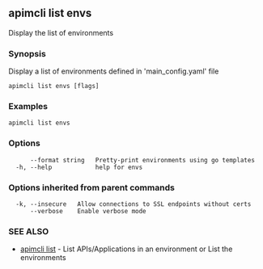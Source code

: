 ## apimcli list envs

Display the list of environments

### Synopsis


Display a list of environments defined in 'main_config.yaml' file

```
apimcli list envs [flags]
```

### Examples

```
apimcli list envs
```

### Options

```
      --format string   Pretty-print environments using go templates
  -h, --help            help for envs
```

### Options inherited from parent commands

```
  -k, --insecure   Allow connections to SSL endpoints without certs
      --verbose    Enable verbose mode
```

### SEE ALSO
* [apimcli list](apimcli_list.md)	 - List APIs/Applications in an environment or List the environments

